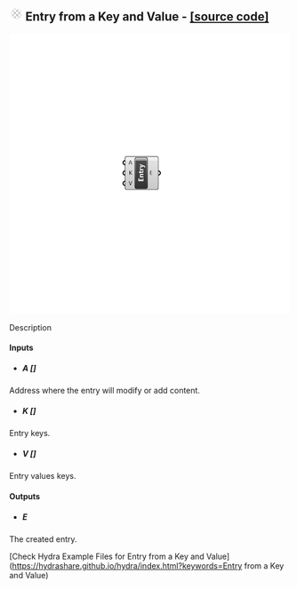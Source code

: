 ## ![](../../images/icons/Entry_from_a_Key_and_Value.png) Entry from a Key and Value - [[source code]](C:\Users\pkastner\Documents\GitHub\Eddy3D\UMCF/Entry%20from%20a%20Key%20and%20Value.py)

![](../../images/components/Entry_from_a_Key_and_Value.png)

Description

#### Inputs
* ##### A []
Address where the entry will modify or add content.
* ##### K []
Entry keys.
* ##### V []
Entry values keys.

#### Outputs
* ##### E
The created entry.


[Check Hydra Example Files for Entry from a Key and Value](https://hydrashare.github.io/hydra/index.html?keywords=Entry from a Key and Value)